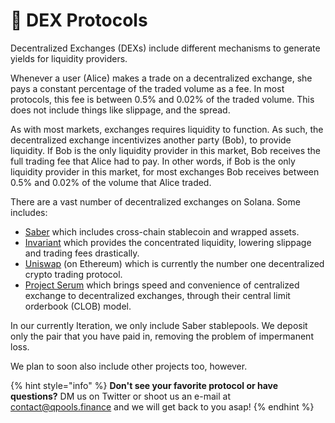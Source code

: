 # 💱 DEX Protocols

Decentralized Exchanges (DEXs) include different mechanisms to generate yields for liquidity providers. &#x20;

Whenever a user (Alice) makes a trade on a decentralized exchange, she pays a constant percentage of the traded volume as a fee. In most protocols, this fee is between 0.5% and 0.02% of the traded volume. This does not include things like slippage, and the spread.&#x20;

As with most markets, exchanges requires liquidity to function. As such, the decentralized exchange incentivizes another party (Bob), to provide liquidity. If Bob is the only liquidity provider in this market, Bob receives the full trading fee that Alice had to pay. In other words, if Bob is the only liquidity provider in this market, for most exchanges Bob receives between 0.5% and 0.02% of the volume that Alice traded.&#x20;

There are a vast number of decentralized exchanges on Solana. Some includes:

* [Saber](https://saber.so) which includes cross-chain stablecoin and wrapped assets.
* [Invariant](https://invariant.app) which provides the concentrated liquidity, lowering slippage and trading fees drastically.
* [Uniswap](https://uniswap.org) (on Ethereum) which is currently the number one decentralized crypto trading protocol.
* [Project Serum](https://www.projectserum.com) which brings speed and convenience of centralized exchange to decentralized exchanges, through their central limit orderbook (CLOB) model.

In our currently Iteration, we only include Saber stablepools. We deposit only the pair that you have paid in, removing the problem of impermanent loss.&#x20;

We plan to soon also include other projects too, however.

{% hint style="info" %}
**Don't see your favorite protocol or have questions?** DM us on Twitter or shoot us an e-mail at contact@qpools.finance and we will get back to you asap!
{% endhint %}

